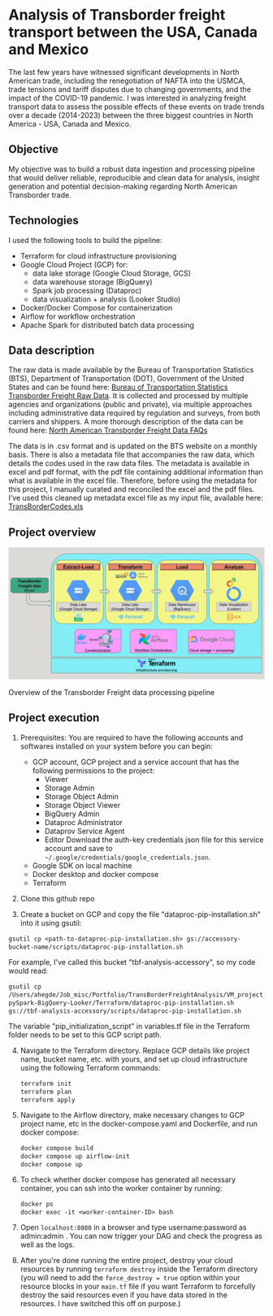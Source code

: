 # **Analysis of Transborder freight transport between the USA, Canada and Mexico**

The last few years have witnessed significant developments in North American trade, including the renegotiation of NAFTA into the USMCA, trade tensions and tariff disputes due to changing governments, and the impact of the COVID-19 pandemic. I was interested in analyzing freight transport data to assess the possible effects of these events on trade trends over a decade (2014-2023) between the three biggest countries in North America - USA, Canada and Mexico.

## Objective

My objective was to build a robust data ingestion and processing pipeline that would deliver reliable, reproducible and clean data for analysis, insight generation and potential decision-making regarding North American Transborder trade.

## Technologies

I used the following tools to build the pipeline:

- Terraform for cloud infrastructure provisioning
- Google Cloud Project (GCP) for:
    - data lake storage (Google Cloud Storage, GCS)
    - data warehouse storage (BigQuery)
    - Spark job processing (Dataproc)
    - data visualization + analysis (Looker Studio)
- Docker/Docker Compose for containerization
- Airflow for workflow orchestration
- Apache Spark for distributed batch data processing

## Data description

The raw data is made available by the Bureau of Transportation Statistics (BTS), Department of Transportation (DOT), Government of the United States and can be found here: [Bureau of Transportation Statistics Transborder Freight Raw Data](https://www.bts.gov/topics/transborder-raw-data). It is collected and processed by multiple agencies and organizations (public and private), via multiple approaches including administrative data required by regulation and surveys, from both carriers and shippers. A more thorough description of the data can be found here: [North American Transborder Freight Data FAQs](https://www.bts.gov/statistical-products/transborder-freight-data/north-american-transborder-freight-data-faqs)

The data is in .csv format and is updated on the BTS website on a monthly basis. There is also a metadata file that accompanies the raw data, which details the codes used in the raw data files. The metadata is available in excel and pdf format, with the pdf file containing additional information than what is available in the excel file. Therefore, before using the metadata for this project, I manually curated and reconciled the excel and the pdf files. I’ve used this cleaned up metadata excel file as my input file, available here: [TransBorderCodes.xls](TransBorderCodes.xls)

## Project overview

![Data pipeline overview](TBF_analysis_pipeline_overview.png)

Overview of the Transborder Freight data processing pipeline

## Project execution

1. Prerequisites: 
You are required to have the following accounts and softwares installed on your system before you can begin:
    - GCP account, GCP project and a service account that has the following permissions to the project:
        - Viewer
        - Storage Admin
        - Storage Object Admin
        - Storage Object Viewer
        - BigQuery Admin
        - Dataproc Administrator
        - Dataprov Service Agent
        - Editor 
    Download the auth-key credentials json file for this service account and save to `~/.google/credentials/google_credentials.json`.
    - Google SDK on local machine
    - Docker desktop and docker compose
    - Terraform

2. Clone this github repo

3. Create a bucket on GCP and copy the file "dataproc-pip-installation.sh" into it using gsutil: 

```
gsutil cp <path-to-dataproc-pip-installation.sh> gs://accessory-bucket-name/scripts/dataproc-pip-installation.sh

```
For example, I've called this bucket "tbf-analysis-accessory", so my code would read:

```
gsutil cp /Users/ahegde/Job_misc/Portfolio/TransBorderFreightAnalysis/VM_project_files/TransBorderFreight-pySpark-BigQuery-Looker/Terraform/dataproc-pip-installation.sh gs://tbf-analysis-accessory/scripts/dataproc-pip-installation.sh
```

The variable "pip_initialization_script" in variables.tf file in the Terraform folder needs to be set to this GCP script path. 

4. Navigate to the Terraform directory. Replace GCP details like project name, bucket name, etc. with yours, and set up cloud infrastructure using the following Terraform commands:
    ```
    terraform init
    terraform plan
    terraform apply
    ```

5. Navigate to the Airflow directory, make necessary changes to GCP project name, etc in the docker-compose.yaml and Dockerfile, and run docker compose:
    ```
    docker compose build
    docker compose up airflow-init
    docker compose up
    ```

6. To check whether docker compose has generated all necessary container, you can ssh into the worker container by running:

    ```
    docker ps
    docker exec -it <worker-container-ID> bash
    ```

7. Open `localhost:8080` in a browser and type username:password as admin:admin . You can now trigger your DAG and check the progress as well as the logs.

8. After you're done running the entire project, destroy your cloud resources by running `terraform destroy` inside the Terraform directory (you will need to add the `force_destroy = true` option within your resource blocks in your `main.tf` file if you want Terraform to forcefully destroy the said resources even if you have data stored in the resources. I have switched this off on purpose.)
